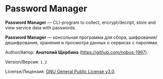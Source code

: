 # Password Manager

**Password Manager** &mdash; CLI-program to collect, encrypt/decript, store and view service data with passwords.

**Password Manager** — консольная программа для сбора, шифрования/дешифрования, хранения и просмотра данных о сервисах с паролями.

Author/Автор: **Анатолий Щербина** (https://github.com/nobus-1967).

Version/Версия: `1.2`

License/Лицензия: [GNU General Public License v3.0](https://www.gnu.org/licenses/gpl-3.0.html).
